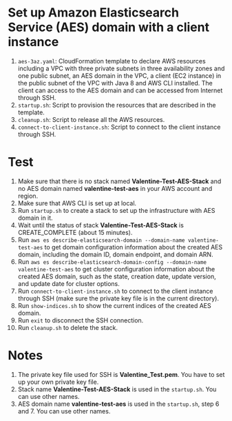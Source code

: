 # Set up Amazon Elasticsearch Service (AES) domain with a client instance 
1. `aes-3az.yaml`: CloudFormation template to declare AWS resources including a VPC with three private subnets in three availability zones and one public subnet, an AES domain in the VPC, a client (EC2 instance) in the public subnet of the VPC with Java 8 and AWS CLI installed. The client can access to the AES domain and can be accessed from Internet through SSH.
2. `startup.sh`: Script to provision the resources that are described in the template.
3. `cleanup.sh`: Script to release all the AWS resources.
4. `connect-to-client-instance.sh`: Script to connect to the client instance through SSH.

# Test
1. Make sure that there is no stack named **Valentine-Test-AES-Stack** and no AES domain named **valentine-test-aes** in your AWS account and region.
2. Make sure that AWS CLI is set up at local.
3. Run `startup.sh` to create a stack to set up the infrastructure with AES domain in it.
4. Wait until the status of stack **Valentine-Test-AES-Stack** is CREATE_COMPLETE (about 15 minutes).
5. Run `aws es describe-elasticsearch-domain --domain-name valentine-test-aes` to get domain configuration information about the created AES domain, including the domain ID, domain endpoint, and domain ARN.
6. Run `aws es describe-elasticsearch-domain-config --domain-name valentine-test-aes` to get cluster configuration information about the created AES domain, such as the state, creation date, update version, and update date for cluster options.
7. Run `connect-to-client-instance.sh` to connect to the client instance through SSH (make sure the private key file is in the current directory).
8. Run `show-indices.sh` to show the current indices of the created AES domain.
9. Run `exit` to disconnect the SSH connection.
10. Run `cleanup.sh` to delete the stack.

# Notes
1. The private key file used for SSH is **Valentine_Test.pem**. You have to set up your own private key file.
2. Stack name **Valentine-Test-AES-Stack** is used in the `startup.sh`. You can use other names.
3. AES domain name **valentine-test-aes** is used in the `startup.sh`, step 6 and 7. You can use other names.

